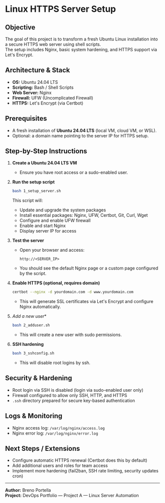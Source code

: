 # Linux HTTPS Server Setup

## Objective
The goal of this project is to transform a fresh Ubuntu Linux installation into a secure HTTPS web server using shell scripts.  
The setup includes Nginx, basic system hardening, and HTTPS support via Let's Encrypt.

## Architecture & Stack
- **OS:** Ubuntu 24.04 LTS  
- **Scripting:** Bash / Shell Scripts  
- **Web Server:** Nginx  
- **Firewall:** UFW (Uncomplicated Firewall)  
- **HTTPS:** Let's Encrypt (via Certbot)  

## Prerequisites
- A fresh installation of **Ubuntu 24.04 LTS** (local VM, cloud VM, or WSL).  
- Optional: a domain name pointing to the server IP for HTTPS setup.  

## Step-by-Step Instructions

1. **Create a Ubuntu 24.04 LTS VM**  
   - Ensure you have root access or a sudo-enabled user.

2. **Run the setup script**  
   ```bash
   bash 1_setup_server.sh
   ```

   This script will:
   - Update and upgrade the system packages  
   - Install essential packages: Nginx, UFW, Certbot, Git, Curl, Wget  
   - Configure and enable UFW firewall  
   - Enable and start Nginx  
   - Display server IP for access

3. **Test the server**  
   - Open your browser and access:  
     ```
     http://<SERVER_IP>
     ```  
   - You should see the default Nginx page or a custom page configured by the script.

4. **Enable HTTPS (optional, requires domain)**  
   ```bash
   certbot --nginx -d yourdomain.com -d www.yourdomain.com
   ```  
   - This will generate SSL certificates via Let's Encrypt and configure Nginx automatically.  

5. *Add a new user**  
   ```bash
   bash 2_adduser.sh
   ```  
   - This will create a new user with sudo permissions.  

6. **SSH hardening**  
   ```bash
   bash 3_sshconfig.sh
   ```  
   - This will disable root logins by ssh.  

## Security & Hardening
- Root login via SSH is disabled (login via sudo-enabled user only)  
- Firewall configured to allow only SSH, HTTP, and HTTPS  
- `.ssh` directory prepared for secure key-based authentication

## Logs & Monitoring
- Nginx access log: `/var/log/nginx/access.log`  
- Nginx error log: `/var/log/nginx/error.log`  

## Next Steps / Extensions
- Configure automatic HTTPS renewal (Certbot does this by default)  
- Add additional users and roles for team access  
- Implement more hardening (fail2ban, SSH rate limiting, security updates cron)  

---

**Author:** Breno Portella  
**Project:** DevOps Portfolio — Project A — Linux Server Automation
